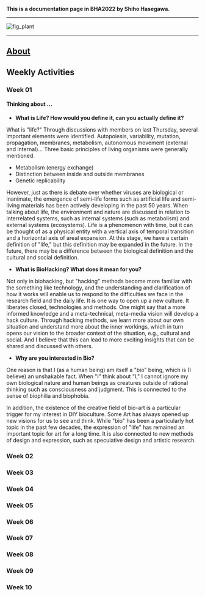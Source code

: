 **This is a documentation page in BHA2022 by Shiho Hasegawa.**

___


![fig_plant](https://user-images.githubusercontent.com/100834944/156968710-2bcdf01e-42b2-482b-83fd-6b1d176b8396.jpg)





___

## [About](about/)


## Weekly Activities

### Week 01
#### Thinking about ...
* **What is Life? How would you define it, can you actually define it?**

What is "life?" Through discussions with members on last Thursday, several important elements were identified.
Autopoiesis, variability, mutation, propagation, membranes, metabolism, autonomous movement (external and internal)...
Three basic principles of living organisms were generally mentioned.
- Metabolism (energy exchange)
- Distinction between inside and outside membranes
- Genetic replicability

However, just as there is debate over whether viruses are biological or inanimate, the emergence of semi-life forms such as artificial life and semi-living materials has been actively developing in the past 50 years.
When talking about life, the environment and nature are discussed in relation to interrelated systems, such as internal systems (such as metabolism) and external systems (ecosystems).
Life is a phenomenon with time, but it can be thought of as a physical entity with a vertical axis of temporal transition and a horizontal axis of areal expansion.
At this stage, we have a certain definition of "life," but this definition may be expanded in the future.
In the future, there may be a difference between the biological definition and the cultural and social definition.


* **What is BioHacking? What does it mean for you?**

Not only in biohacking, but "hacking" methods become more familiar with the something like technology, and the understanding and clarification of how it works will enable us to respond to the difficulties we face in the research field and the daily life. It is one way to open up a new culture. It liberates closed, technologies and methods. One might say that a more informed knowledge and a meta-technical, meta-media vision will develop a hack culture.
Through hacking methods, we learn more about our own situation and understand more about the inner workings, which in turn opens our vision to the broader context of the situation, e.g., cultural and social.
And I believe that this can lead to more exciting insights that can be shared and discussed with others.


* **Why are you interested in Bio?**

One reason is that I (as a human being) am itself a "bio" being, which is (I believe) an unshakable fact.
When "I" think about "I," I cannot ignore my own biological nature and human beings as creatures outside of rational thinking such as consciousness and judgment.
This is connected to the sense of biophilia and biophobia.

In addition, the existence of the creative field of bio-art is a particular trigger for my interest in DIY bioculture.
Some Art has always opened up new visions for us to see and think.
While "bio" has been a particularly hot topic in the past few decades, the expression of "life" has remained an important topic for art for a long time.
It is also connected to new methods of design and expression, such as speculative design and artistic research.



### Week 02
### Week 03
### Week 04
### Week 05
### Week 06
### Week 07
### Week 08
### Week 09
### Week 10
